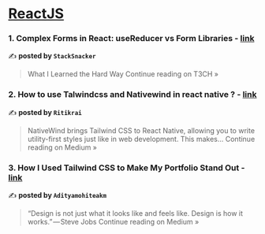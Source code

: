 
<h1><a href=https://medium.com/tag/reactjs/recommended target="_blank" rel="noopener noreferrer">ReactJS</a></h1>
<h3>1.  Complex Forms in React: useReducer vs Form Libraries - <a href="https://medium.com/h7w/complex-forms-in-react-usereducer-vs-form-libraries-89089faf0673?source=rss------reactjs-5" target="_blank" rel="noopener noreferrer">link</a></h3>

✍️ **posted by `StackSnacker`**

<blockquote>What I Learned the Hard Way
Continue reading on T3CH »</blockquote>

<h3>2. How to use Talwindcss and Nativewind in react native ? - <a href="https://medium.com/@ritikrai489/how-to-use-talwindcss-and-nativewind-in-react-native-a33016469139?source=rss------reactjs-5" target="_blank" rel="noopener noreferrer">link</a></h3>

✍️ **posted by `Ritikrai`**

<blockquote>NativeWind brings Tailwind CSS to React Native, allowing you to write utility-first styles just like in web development. This makes…
Continue reading on Medium »</blockquote>

<h3>3. How I Used Tailwind CSS to Make My Portfolio Stand Out - <a href="https://medium.com/@adityamohiteakm/how-i-used-tailwind-css-to-make-my-portfolio-stand-out-13873403261f?source=rss------reactjs-5" target="_blank" rel="noopener noreferrer">link</a></h3>

✍️ **posted by `Adityamohiteakm`**

<blockquote>“Design is not just what it looks like and feels like. Design is how it works.” — Steve Jobs
Continue reading on Medium »</blockquote>

